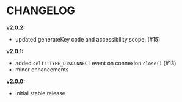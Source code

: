 # CHANGELOG

**v2.0.2:**

  - updated generateKey code and accessibility scope. (#15)

**v2.0.1:**

  - added `self::TYPE_DISCONNECT` event on connexion `close()` (#13)
  - minor enhancements

**v2.0.0:**

  - initial stable release